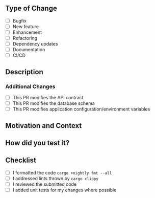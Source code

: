 ## Type of Change
<!-- Put an `x` in the boxes that apply -->

- [ ] Bugfix
- [ ] New feature
- [ ] Enhancement
- [ ] Refactoring
- [ ] Dependency updates
- [ ] Documentation
- [ ] CI/CD

## Description
<!-- Describe your changes in detail -->


### Additional Changes

- [ ] This PR modifies the API contract
- [ ] This PR modifies the database schema
- [ ] This PR modifies application configuration/environment variables

<!--
Provide links to the files with corresponding changes.

Following are the paths where you can find config files:
1. `config`
2. `crates/router/src/configs`
3. `loadtest/config`
-->


## Motivation and Context
<!--
Why is this change required? What problem does it solve?
If it fixes an open issue, please link to the issue here.

If you don't have an issue, we'd recommend starting with one first so the PR
can focus on the implementation (unless it is an obvious bug or documentation fix
that will have little conversation).
-->


## How did you test it?
<!--
Did you write an integration/unit/API test to verify the code changes?
Or did you test this change manually (provide relevant screenshots)?
-->


## Checklist
<!-- Put an `x` in the boxes that apply -->

- [ ] I formatted the code `cargo +nightly fmt --all`
- [ ] I addressed lints thrown by `cargo clippy`
- [ ] I reviewed the submitted code
- [ ] I added unit tests for my changes where possible
